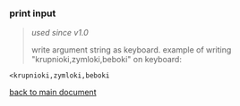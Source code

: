 ### print input
>*used since v1.0*
>
> write argument string as keyboard.
> example of writing "krupnioki,zymloki,beboki" on keyboard:
```
<krupnioki,zymloki,beboki
```
[back to main document](../README.md)
